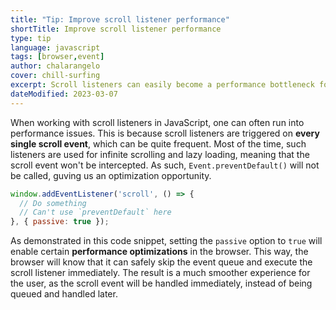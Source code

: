 ```yaml
---
title: "Tip: Improve scroll listener performance"
shortTitle: Improve scroll listener performance
type: tip
language: javascript
tags: [browser,event]
author: chalarangelo
cover: chill-surfing
excerpt: Scroll listeners can easily become a performance bottleneck for your web application. Here's how to fix that.
dateModified: 2023-03-07
---
```


When working with scroll listeners in JavaScript, one can often run into performance issues. This is because scroll listeners are triggered on **every single scroll event**, which can be quite frequent. Most of the time, such listeners are used for infinite scrolling and lazy loading, meaning that the scroll event won't be intercepted. As such, `Event.preventDefault()` will not be called, guving us an optimization opportunity.

```js
window.addEventListener('scroll', () => {
  // Do something
  // Can't use `preventDefault` here
}, { passive: true });
```

As demonstrated in this code snippet, setting the `passive` option to `true` will enable certain **performance optimizations** in the browser. This way, the browser will know that it can safely skip the event queue and execute the scroll listener immediately. The result is a much smoother experience for the user, as the scroll event will be handled immediately, instead of being queued and handled later.
